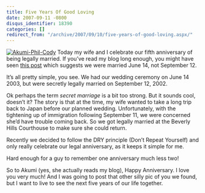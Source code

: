 ```yaml
---
title: Five Years Of Good Loving
date: 2007-09-11 -0800
disqus_identifier: 18390
categories: []
redirect_from: "/archive/2007/09/10/five-years-of-good-loving.aspx/"
---
```


[![Akumi-Phil-Cody](https://haacked.com/images/haacked_com/WindowsLiveWriter/FiveYearsOfMaritalBliss_1163/Akumi-Phil-Cody_thumb_1.jpg)](https://haacked.com/images/haacked_com/WindowsLiveWriter/FiveYearsOfMaritalBliss_1163/Akumi-Phil-Cody_1.jpg)
Today my wife and I celebrate our fifth anniversary of being legally
married. If you’ve read my blog long enough, you might have seen [this
post](https://haacked.com/archive/2005/06/14/two-years-ago.aspx "Wedding Anniversary")
which suggests we were married June 14, not September 12.

It’s all pretty simple, you see. We had our wedding ceremony on June 14
2003, but were secretly legally married on September 12, 2002.

Ok perhaps the term *secret* *marriage* is a bit too strong. But it
sounds cool, doesn’t it? The story is that at the time, my wife wanted
to take a long trip back to Japan before our planned wedding.
Unfortunately, with the tightening up of immigration following September
11, we were concerned she’d have trouble coming back. So we got legally
married at the Beverly Hills Courthouse to make sure she could return.

Recently we decided to follow the DRY principle (Don’t Repeat Yourself)
and only really celebrate our legal anniversary, as it keeps it simple
for me.

Hard enough for a guy to remember one anniversary much less two!

So to Akumi (yes, she actually reads my blog), Happy Anniversary. I love
you very much! And I was going to post that other silly pic of you we
found, but I want to live to see the next five years of our life
together.

